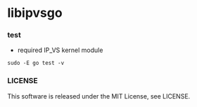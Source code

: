 # libipvsgo

### test
- required IP_VS kernel module
```
sudo -E go test -v
```


### LICENSE
This software is released under the MIT License, see LICENSE.

